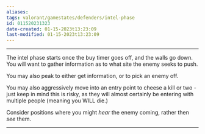 ```yaml
---
aliases: 
tags: valorant/gamestates/defenders/intel-phase
id: 011520231323
date-created: 01-15-2023t13:23:09
last-modified: 01-15-2023t13:23:09
---
```

___
The intel phase starts once the buy timer goes off, and the walls go down. You will want to gather information as to what site the enemy seeks to push.

You may also peak to either get information, or to pick an enemy off.

You may also aggressively move into an entry point to cheese a kill or two - just keep in mind this is risky, as they will almost certainly be entering with multiple people (meaning you WILL die.)

Consider positions where you might *hear* the enemy coming, rather then *see* them.


___
